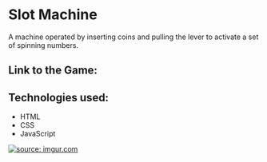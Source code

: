 # Slot Machine

A machine operated by inserting coins and pulling the lever to activate a set of spinning numbers.

## Link to the Game:

<a href="file:///Users/ferissamabalot/code/Project-1/index.html"></a>

## Technologies used:
- HTML
- CSS
- JavaScript

<a href="https://imgur.com/gHeN1C4"><img src="https://i.imgur.com/gHeN1C4.png" title="source: imgur.com" /></a>